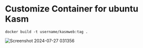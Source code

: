 # Customize Container for ubuntu Kasm

```
docker build -t username/kasmweb:tag .
```



![Screenshot 2024-07-27 031356](https://github.com/user-attachments/assets/2331919c-c4c7-4745-8b55-10305410104e)


